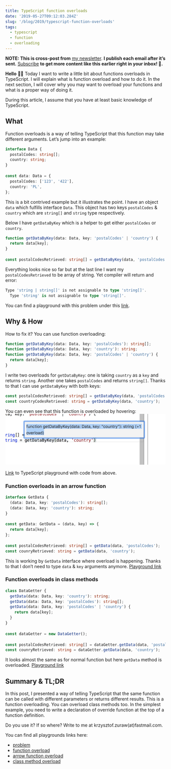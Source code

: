 ```yaml
---
title: TypeScript function overloads
date: '2019-05-27T09:12:03.284Z'
slug: '/blog/2019/typescript-function-overloads'
tags:
  - typescript
  - function
  - overloading
---
```


**NOTE: This is cross-post from** [my newsletter](https://krzysztofzuraw.com/newsletter). **I publish each email after it’s sent.** [Subscribe](https://buttondown.email/krzysztof_zuraw) **to get more content like this earlier right in your inbox! 📧.**

**Hello** 👋🏻
Today I want to write a little bit about functions overloads in TypeScript. I will explain what is function overload and how to do it. In the next section, I will cover why you may want to overload your functions and what is a proper way of doing it.

During this article, I assume that you have at least basic knowledge of TypeScript.

## What

Function overloads is a way of telling TypeScript that this function may take different arguments.
Let’s jump into an example:

```ts
interface Data {
  postalCodes: string[];
  country: string;
}

const data: Data = {
  postalCodes: ['123', '422'],
  country: 'PL',
};
```

This is a bit contrived example but it illustrates the point. I have an object `data` which fulfills interface `Data`. This object has two keys `postalCodes` & `country` which are `string[]` and `string` type respectively.

Below I have `getDataByKey` which is a helper to get either `postalCodes` or `country`.

```ts
function getDataByKey(data: Data, key: 'postalCodes' | 'country') {
  return data[key];
}

const postalCodesRetrieved: string[] = getDataByKey(data, 'postalCodes');
```

Everything looks nice so far but at the last line I want my `postalCodesRetrieved` to be array of string. Yet compiler will return and error:

```ts
Type 'string | string[]' is not assignable to type 'string[]'.
  Type 'string' is not assignable to type 'string[]'.
```

You can find a playground with this problem under this [link](http://bit.ly/functionProblem 'Playground').

## Why & How

How to fix it? You can use function overloading:

```ts
function getDataByKey(data: Data, key: 'postalCodes'): string[];
function getDataByKey(data: Data, key: 'country'): string;
function getDataByKey(data: Data, key: 'postalCodes' | 'country') {
  return data[key];
}
```

I write two overloads for `getDataByKey`: one is taking `country` as a `key` and returns `string`. Another one takes `postalCodes` and returns `string[]`. Thanks to that I can use `getDataByKey` with both keys:

```ts
const postalCodesRetrieved: string[] = getDataByKey(data, 'postalCodes');
const countryCodesRetrieved: string = getDataByKey(data, 'country');
```

You can even see that this function is overloaded by hovering:
![](./img.jpg)

[Link](http://bit.ly/functionOverload 'TypeScript playground') to TypeScript playground with code from above.

### Function overloads in an arrow function

```ts
interface GetData {
  (data: Data, key: 'postalCodes'): string[];
  (data: Data, key: 'country'): string;
}

const getData: GetData = (data, key) => {
  return data[key];
};

const postalCodesRetrieved: string[] = getData(data, 'postalCodes');
const counryRetrieved: string = getData(data, 'country');
```

This is working by `GetData` interface where overload is happening. Thanks to that I don’t need to type `data` & `key` arguments anymore. [Playground link](http://bit.ly/arrowOverload)

### Function overloads in class methods

```ts
class DataGetter {
  getData(data: Data, key: 'country'): string;
  getData(data: Data, key: 'postalCodes'): string[];
  getData(data: Data, key: 'postalCodes' | 'country') {
    return data[key];
  }
}

const dataGetter = new DataGetter();

const postalCodesRetrieved: string[] = dataGetter.getData(data, 'postalCodes');
const counryRetrieved: string = dataGetter.getData(data, 'country');
```

It looks almost the same as for normal function but here `getData` method is overloaded. [Playground link](http://bit.ly/methodOverload)

## Summary & TL;DR

In this post, I presented a way of telling TypeScript that the same function can be called with different parameters or returns different results. This is a function overloading. You can overload class methods too. In the simplest example, you need to write a declaration of override function at the top of a function definition.

Do you use it? If so where? Write to me at krzysztof.zuraw(at)fastmail.com.

You can find all playgrounds links here:

- [problem](http://bit.ly/functionProblem)
- [function overload](http://bit.ly/functionOverload)
- [arrow function overload](http://bit.ly/arrowOverload)
- [class method overload](http://bit.ly/methodOverload)
